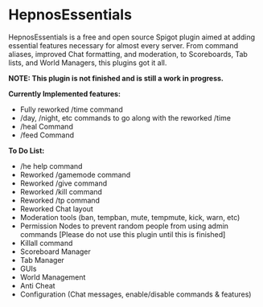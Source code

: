# HepnosEssentials
HepnosEssentials is a free and open source Spigot plugin aimed at adding essential features necessary for almost every server. From command aliases, improved Chat formatting, and moderation, to Scoreboards, Tab lists, and World Managers, this plugins got it all.

**NOTE: This plugin is not finished and is still a work in progress.**

**Currently Implemented features:**
- Fully reworked /time command
- /day, /night, etc commands to go along with the reworked /time
- /heal Command
- /feed Command

**To Do List:**
- /he help command
- Reworked /gamemode command
- Reworked /give command
- Reworked /kill command
- Reworked /tp command
- Reworked Chat layout
- Moderation tools (ban, tempban, mute, tempmute, kick, warn, etc)
- Permission Nodes to prevent random people from using admin commands [Please do not use this plugin until this is finished]
- Killall command
- Scoreboard Manager
- Tab Manager
- GUIs
- World Management
- Anti Cheat
- Configuration (Chat messages, enable/disable commands & features)
